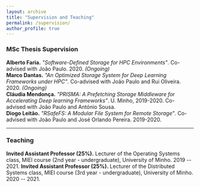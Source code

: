 ```yaml
---
layout: archive
title: "Supervision and Teaching" 
permalink: /supervision/
author_profile: true
---
```


### MSc Thesis Supervision
**Alberto Faria.** *"Software-Defined Storage for HPC Environments"*. Co-advised with João Paulo. 2020. *(Ongoing)*    
**Marco Dantas.** *"An Optimized Storage System for Deep Learning Frameworks under HPC"*. Co-advised with João Paulo and Rui Oliveira. 2020. *(Ongoing)*    
**Cláudia Mendonça.** *"PRISMA: A Prefetching Storage Middleware for Accelerating Deep learning Frameworks"*. U. Minho, 2019-2020. Co-advised with João Paulo and António Sousa.    
**Diogo Leitão.** *"RSafeFS: A Modular File System for Remote Storage"*. Co-advised with João Paulo and José Orlando Pereira. 2019-2020.


***

### Teaching 
**Invited Assistant Professor (25%).** Lecturer of the Operating Systems class, MIEI course (2nd year - undergraduate), University of Minho. 2019 -- 2021.
**Invited Assistant Professor (25%).** Lecturer of the Distributed Systems class, MIEI course (3rd year - undergraduate), University of Minho. 2020 -- 2021.    
